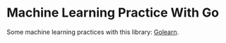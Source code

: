# Machine Learning Practice With Go

Some machine learning practices with this library: [Golearn](https://github.com/sjwhitworth/golearn).
